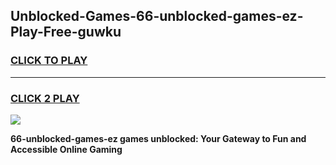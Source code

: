 
## Unblocked-Games-66-unblocked-games-ez-Play-Free-guwku
<h3>
<a href="https://premium76.site?title=66-unblocked-games-ez&ref=17A">CLICK TO PLAY</a></h3>
<hr>

<h3>
<a href="https://premium76.site?title=66-unblocked-games-ez&ref=17A">CLICK 2 PLAY</a>
  
</h3>

<a href="https://premium76.site?title=66-unblocked-games-ez&ref=17A"><img src="https://clearcache.store/games.png"></a>


**66-unblocked-games-ez games unblocked: Your Gateway to Fun and Accessible Online Gaming**

